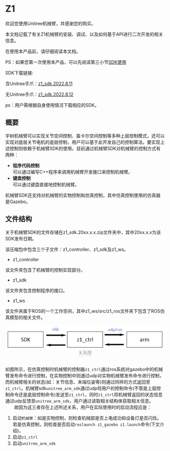 # Z1

欢迎您使用Unitree机械臂，并感谢您的购买。

本文档记载了有关Z1机械臂的安装、调试、以及如何基于API进行二次开发的相关信息。

在使用本产品前，请仔细阅读本文档。

PS：如果您第一次使用本产品，可以先阅读第三小节[SDK使用](3-sdk/)

SDK下载链接:

含Unitree手爪：<a href="downloads/z1_sdk.2022.8.11.zip" download>z1_sdk.2022.8.11</a>

无Unitree手爪：<a href="downloads/z1_sdk.2022.8.12.zip" download>z1_sdk.2022.8.12</a>

ps：用户需根据自身使用情况下载相应的SDK。

## 概要

宇树机械臂可以实现关节空间控制、笛卡尔空间控制等多种上层控制模式，还可以实现对底层关节电机的底层控制，用户可以基于此开发自己的控制算法。要实现上述控制则依赖于机械臂SDK的使用。目前通过机械臂SDK对机械臂的控制方式有两种：
+ **程序代码控制** \
可以通过编写C++程序来调用机械臂开发接口来控制机械臂。
+ **键盘控制** \
可以通过键盘直接地控制机械臂。

机械臂SDK还支持对机械臂的实物控制和仿真控制，其中仿真控制使用的仿真器是Gazebo。

## 文件结构

关于机械臂SDK的文件存储在z1_sdk.20xx.x.x.zip文件夹中，其中20xx.x.x为该SDK发布日期。

该压缩包中包含三个子文件：z1_controller、z1_sdk及z1_ws。

+ z1_controller

该文件夹包含了机械臂的控制实现部分。

+ z1_sdk

该文件夹包含控制程序的接口。

+ z1_ws

该文件夹属于ROS的一个工作空间，其中z1_ws/src/z1_ros文件夹下包含了ROS仿真模型的相关文件。

<center>
<img src="img/relation.png" style="zoom:100%" alt=" 图片不见了。。。 "/>
<br>
<div style="color:orange; border-bottom: 0.1px solid #d9d9d9;
display: inline-block;
color: #999;
padding: 1px;">关系图</div>
</center>
<br>

如图所示，在仿真控制时机械臂的控制器`z1_ctrl`通过ros系统对gazebo中的机械臂发布命令进行控制，在实物控制中则通过udp对实物机械臂发布命令进行控制，而机械臂相关的状态(如：关节信息、末端位姿等)则通过同样的方式返回至`z1_ctrl`。机械臂sdk`unitree_arm_sdk`通过udp将用户的控制命令(不管是上层控制命令还是底层控制命令)发送至`z1_ctrl`，同时`z1_ctrl`将机械臂返回的状态信息通过udp反馈至`unitree_arm_sdk`，用户通过读取相关结构体获取相关信息。\
&emsp;&emsp;故因为这三者存在上述所述关系，用户在实际使用时的启动流程应是：
1. 启动`机械臂`：如是实物控制，则检查机械部是否上电成功和设备灯是否闪烁。若是仿真控制，则检查是否启动`roslaunch z1_gazebo z1.launch`命令(下文介绍)。
2. 启动`z1_ctrl`
3. 启动`unitree_arm_sdk`        
